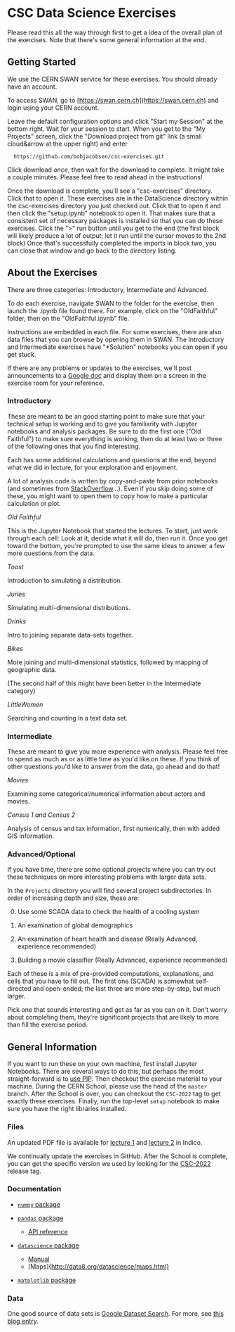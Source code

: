 # CSC Data Science Exercises

Please read this all the way through first to get a idea of the overall plan of the exercises.  Note that there's some general information at the end.

## Getting Started

We use the CERN SWAN service for these exercises.  You should already have an account.

To access SWAN, go to
[https://swan.cern.ch](https://swan.cern.ch)
and login using your CERN account.

Leave the default configuration options and click "Start my Session" at the bottom right.
Wait for your session to start.
When you get to the "My Projects" screen, click the "Download project from git" link (a small cloud&arrow at the upper right) and enter
```
  https://github.com/bobjacobsen/csc-exercises.git
```
Click download _once_, then wait for the download to complete.  It might take a couple minutes. Please feel free to read ahead in the instructions!

Once the download is complete, you'll see a "csc-exercises" directory.  Click that to open it. These exercises are in the DataScience directory within the csc-exercises directory you just checked out. Click that to open it and then click the "setup.ipynb" notebook to open it. That makes sure that a consistent set of necessary packages is installed so that you can do these exercises.  Click the ">" run button until you get to the end (the first block will likely produce a lot of output; let it run until the cursor moves to the 2nd block) Once that's successfully completed the imports in block two, you can close that window and go back to the directory listing.

## About the Exercises

There are three categories: Introductory, Intermediate and Advanced.

To do each exercise, navigate SWAN to the folder for the exercise, then launch the .ipynb file found there.  For example, click on the "OldFaithful" folder, then on the "OldFaithful.ipynb" file.

Instructions are embedded in each file. For some exercises, there are also data files that you can browse by opening them in SWAN. The Introductory and Intermediate exercises have "*Solution" notebooks you can open if you get stuck.

If there are any problems or updates to the exercises, we'll post announcements to a [Google doc](https://docs.google.com/document/d/1g3b2e7wf3mWaIZ4U6MkNR5B4fQuO71y6Q341LGs45HQ/edit) and display them on a screen in the exercise room for your reference.


### Introductory

These are meant to be an good starting point to make sure that your technical setup is working and to give you familiarity with Jupyter notebooks and analysis packages. Be sure to do the first one ("Old Faithful") to make sure everything is working, then do at least  two or three of the following ones that you find interesting.

Each has some additional calculations and questions at the end, beyond what we did in lecture, for your exploration and enjoyment.

A lot of analysis code is written by copy-and-paste from prior notebooks (and sometimes from [StackOverflow](https://stackoverflow.com/questions/66675146/calculate-the-difference-between-pandas-rows-in-pairs)...).  Even if you skip doing some of these, you might want to open them to copy how to make a particular calculation or plot.

_Old Faithful_

This is the Jupyter Notebook that started the lectures. To start, just work through each cell:  Look at it, decide what it will do, then run it.  Once you get toward the bottom, you're prompted to use the same ideas to answer a few more questions from the data.

_Toast_

Introduction to simulating a distribution.

_Juries_

Simulating multi-dimensional distributions.

_Drinks_

Intro to joining separate data-sets together.

_Bikes_

More joining and multi-dimensional statistics, followed by mapping of geographic data.

(The second half of this might have been better in the Intermediate category)

_LittleWomen_

Searching and counting in a text data set.


### Intermediate

These are meant to give you more experience with analysis. Please feel free to spend as much as or as little time as you'd like on these.  If you think of other questions you'd like to answer from the data, go ahead and do that!

_Movies_

Examining some categorical/numerical information about actors and movies.

_Census 1 and Census 2_

Analysis of census and tax information, first numerically, then with added GIS information.

### Advanced/Optional

If you have time, there are some optional projects where you can try out these techniques on more interesting problems with larger data sets.

In the `Projects` directory you will find several project subdirectories. In order of increasing depth and size, these are:

0) Use some SCADA data to check the health of a cooling system

1) An examination of global demographics

2) An examination of heart health and disease (Really Advanced, experience recommended)

3) Building a movie classifier (Really Advanced, experience recommended)

Each of these is a mix of pre-provided computations, explanations, and cells that you have to fill out.  The first one (SCADA) is somewhat self-directed and open-ended; the last three are more step-by-step, but much larger.

Pick one that sounds interesting and get as far as you can on it.  Don't worry about completing them, they're significant projects that are likely to more than fill the exercise period.

## General Information

If you want to run these on your own machine, first install Jupyter Notebooks.  There are several ways to do this, but perhaps the most straight-forward is to [use PIP](https://jupyter.org/install).  Then checkout the exercise material to your machine. During the CERN School, please use the head of the `master` branch.  After the School is over, you can checkout the `CSC-2022` tag to get exactly these exercises. Finally, run the top-level `setup` notebook to make sure you have the right libraries installed.

### Files

An updated PDF file is available for [lecture 1](https://indico.cern.ch/event/1125271/contributions/4975770/) and [lecture 2](https://indico.cern.ch/event/1125271/contributions/4975771/) in Indico.

We continually update the exercises in GitHub. After the School is complete, you can get the specific version we used by looking for the
<a href="https://github.com/bobjacobsen/csc-exercises/releases/CSC-2022">CSC-2022</a> release tag.


### Documentation

 - [`numpy` package](https://numpy.org/doc/)

 - [`pandas` package](https://pandas.pydata.org/docs/)
   - [API reference](https://pandas.pydata.org/docs/reference/index.html#api)

 - [`datascience` package](http://data8.org/datascience/index.html)
    - [Manual](https://readthedocs.org/projects/datascience/downloads/pdf/master/)
    - [Maps]{http://data8.org/datascience/maps.html}

 - [`matplotlib` package](https://matplotlib.org/stable/index.html)

 ### Data

 One good source of data sets is [Google Dataset Search](https://datasetsearch.research.google.com).  For more, see [this blog entry](https://www.blog.google/products/search/making-it-easier-discover-datasets/).

